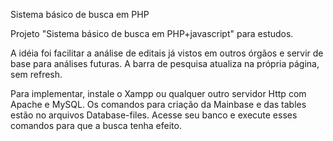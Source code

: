 Sistema básico de busca em PHP

Projeto "Sistema básico de busca em PHP+javascript" para estudos.

A idéia foi facilitar a análise de editais já vistos em outros órgãos e servir de base para análises futuras. A barra de pesquisa atualiza na própria página, sem refresh.


Para implementar, instale o Xampp ou qualquer outro servidor Http com Apache e MySQL. Os comandos para criação da Mainbase e das tables estão no arquivos Database-files. Acesse seu banco e execute esses comandos para que a busca tenha efeito.
